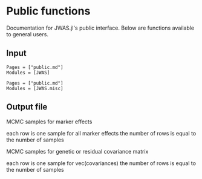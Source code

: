 # Public functions

Documentation for JWAS.jl's public interface. Below are functions available to general users.


## Input

```@index
Pages = ["public.md"]
Modules = [JWAS]
```

```@index
Pages = ["public.md"]
Modules = [JWAS.misc]
```


## Output file

MCMC samples for marker effects

each row is one sample for all marker effects
the number of rows is equal to the number of samples


MCMC samples for genetic or residual covariance matrix

each row is one sample for  vec(covariances)
the number of rows is equal to the number of samples
